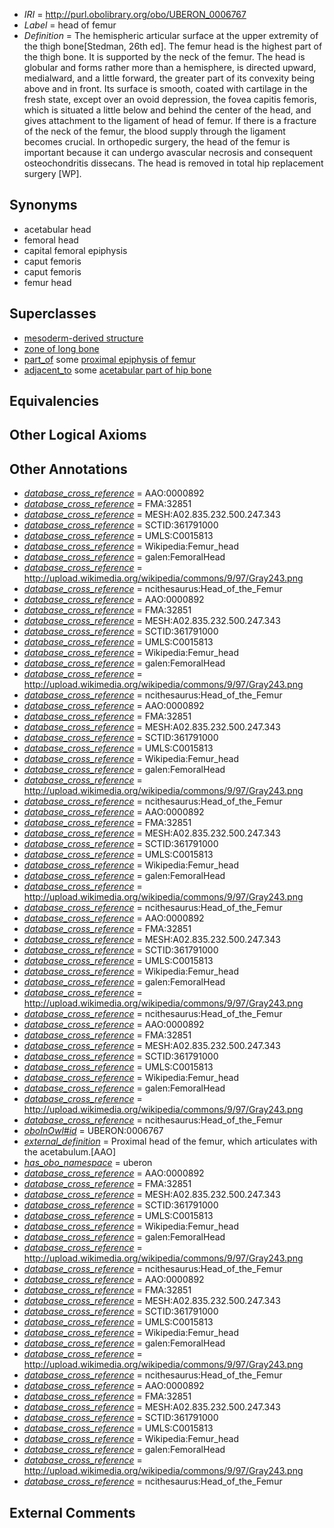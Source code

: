  * *IRI* = http://purl.obolibrary.org/obo/UBERON_0006767
 * *Label* = head of femur
 * *Definition* = The hemispheric articular surface at the upper extremity of the thigh bone[Stedman, 26th ed]. The femur head is the highest part of the thigh bone. It is supported by the neck of the femur. The head is globular and forms rather more than a hemisphere, is directed upward, medialward, and a little forward, the greater part of its convexity being above and in front. Its surface is smooth, coated with cartilage in the fresh state, except over an ovoid depression, the fovea capitis femoris, which is situated a little below and behind the center of the head, and gives attachment to the ligament of head of femur. If there is a fracture of the neck of the femur, the blood supply through the ligament becomes crucial. In orthopedic surgery, the head of the femur is important because it can undergo avascular necrosis and consequent osteochondritis dissecans. The head is removed in total hip replacement surgery [WP].

## Synonyms

 * acetabular head
 * femoral head
 * capital femoral epiphysis
 * caput femoris
 * caput femoris
 * femur head

## Superclasses

 * [mesoderm-derived structure](../../UBERON/20/UBERON_0004120.md)
 * [zone of long bone](../../UBERON/55/UBERON_0005055.md)
 * [part_of](../../BFO/50/BFO_0000050.md) some [proximal epiphysis of femur](../../UBERON/12/UBERON_0004412.md)
 * [adjacent_to](../../RO/20/RO_0002220.md) some [acetabular part of hip bone](../../UBERON/69/UBERON_0001269.md)

## Equivalencies


## Other Logical Axioms


## Other Annotations

 * *[database_cross_reference](../../ef/oboInOwl#hasDbXref.md)* = AAO:0000892
 * *[database_cross_reference](../../ef/oboInOwl#hasDbXref.md)* = FMA:32851
 * *[database_cross_reference](../../ef/oboInOwl#hasDbXref.md)* = MESH:A02.835.232.500.247.343
 * *[database_cross_reference](../../ef/oboInOwl#hasDbXref.md)* = SCTID:361791000
 * *[database_cross_reference](../../ef/oboInOwl#hasDbXref.md)* = UMLS:C0015813
 * *[database_cross_reference](../../ef/oboInOwl#hasDbXref.md)* = Wikipedia:Femur_head
 * *[database_cross_reference](../../ef/oboInOwl#hasDbXref.md)* = galen:FemoralHead
 * *[database_cross_reference](../../ef/oboInOwl#hasDbXref.md)* = http://upload.wikimedia.org/wikipedia/commons/9/97/Gray243.png
 * *[database_cross_reference](../../ef/oboInOwl#hasDbXref.md)* = ncithesaurus:Head_of_the_Femur
 * *[database_cross_reference](../../ef/oboInOwl#hasDbXref.md)* = AAO:0000892
 * *[database_cross_reference](../../ef/oboInOwl#hasDbXref.md)* = FMA:32851
 * *[database_cross_reference](../../ef/oboInOwl#hasDbXref.md)* = MESH:A02.835.232.500.247.343
 * *[database_cross_reference](../../ef/oboInOwl#hasDbXref.md)* = SCTID:361791000
 * *[database_cross_reference](../../ef/oboInOwl#hasDbXref.md)* = UMLS:C0015813
 * *[database_cross_reference](../../ef/oboInOwl#hasDbXref.md)* = Wikipedia:Femur_head
 * *[database_cross_reference](../../ef/oboInOwl#hasDbXref.md)* = galen:FemoralHead
 * *[database_cross_reference](../../ef/oboInOwl#hasDbXref.md)* = http://upload.wikimedia.org/wikipedia/commons/9/97/Gray243.png
 * *[database_cross_reference](../../ef/oboInOwl#hasDbXref.md)* = ncithesaurus:Head_of_the_Femur
 * *[database_cross_reference](../../ef/oboInOwl#hasDbXref.md)* = AAO:0000892
 * *[database_cross_reference](../../ef/oboInOwl#hasDbXref.md)* = FMA:32851
 * *[database_cross_reference](../../ef/oboInOwl#hasDbXref.md)* = MESH:A02.835.232.500.247.343
 * *[database_cross_reference](../../ef/oboInOwl#hasDbXref.md)* = SCTID:361791000
 * *[database_cross_reference](../../ef/oboInOwl#hasDbXref.md)* = UMLS:C0015813
 * *[database_cross_reference](../../ef/oboInOwl#hasDbXref.md)* = Wikipedia:Femur_head
 * *[database_cross_reference](../../ef/oboInOwl#hasDbXref.md)* = galen:FemoralHead
 * *[database_cross_reference](../../ef/oboInOwl#hasDbXref.md)* = http://upload.wikimedia.org/wikipedia/commons/9/97/Gray243.png
 * *[database_cross_reference](../../ef/oboInOwl#hasDbXref.md)* = ncithesaurus:Head_of_the_Femur
 * *[database_cross_reference](../../ef/oboInOwl#hasDbXref.md)* = AAO:0000892
 * *[database_cross_reference](../../ef/oboInOwl#hasDbXref.md)* = FMA:32851
 * *[database_cross_reference](../../ef/oboInOwl#hasDbXref.md)* = MESH:A02.835.232.500.247.343
 * *[database_cross_reference](../../ef/oboInOwl#hasDbXref.md)* = SCTID:361791000
 * *[database_cross_reference](../../ef/oboInOwl#hasDbXref.md)* = UMLS:C0015813
 * *[database_cross_reference](../../ef/oboInOwl#hasDbXref.md)* = Wikipedia:Femur_head
 * *[database_cross_reference](../../ef/oboInOwl#hasDbXref.md)* = galen:FemoralHead
 * *[database_cross_reference](../../ef/oboInOwl#hasDbXref.md)* = http://upload.wikimedia.org/wikipedia/commons/9/97/Gray243.png
 * *[database_cross_reference](../../ef/oboInOwl#hasDbXref.md)* = ncithesaurus:Head_of_the_Femur
 * *[database_cross_reference](../../ef/oboInOwl#hasDbXref.md)* = AAO:0000892
 * *[database_cross_reference](../../ef/oboInOwl#hasDbXref.md)* = FMA:32851
 * *[database_cross_reference](../../ef/oboInOwl#hasDbXref.md)* = MESH:A02.835.232.500.247.343
 * *[database_cross_reference](../../ef/oboInOwl#hasDbXref.md)* = SCTID:361791000
 * *[database_cross_reference](../../ef/oboInOwl#hasDbXref.md)* = UMLS:C0015813
 * *[database_cross_reference](../../ef/oboInOwl#hasDbXref.md)* = Wikipedia:Femur_head
 * *[database_cross_reference](../../ef/oboInOwl#hasDbXref.md)* = galen:FemoralHead
 * *[database_cross_reference](../../ef/oboInOwl#hasDbXref.md)* = http://upload.wikimedia.org/wikipedia/commons/9/97/Gray243.png
 * *[database_cross_reference](../../ef/oboInOwl#hasDbXref.md)* = ncithesaurus:Head_of_the_Femur
 * *[database_cross_reference](../../ef/oboInOwl#hasDbXref.md)* = AAO:0000892
 * *[database_cross_reference](../../ef/oboInOwl#hasDbXref.md)* = FMA:32851
 * *[database_cross_reference](../../ef/oboInOwl#hasDbXref.md)* = MESH:A02.835.232.500.247.343
 * *[database_cross_reference](../../ef/oboInOwl#hasDbXref.md)* = SCTID:361791000
 * *[database_cross_reference](../../ef/oboInOwl#hasDbXref.md)* = UMLS:C0015813
 * *[database_cross_reference](../../ef/oboInOwl#hasDbXref.md)* = Wikipedia:Femur_head
 * *[database_cross_reference](../../ef/oboInOwl#hasDbXref.md)* = galen:FemoralHead
 * *[database_cross_reference](../../ef/oboInOwl#hasDbXref.md)* = http://upload.wikimedia.org/wikipedia/commons/9/97/Gray243.png
 * *[database_cross_reference](../../ef/oboInOwl#hasDbXref.md)* = ncithesaurus:Head_of_the_Femur
 * *[oboInOwl#id](../../id/oboInOwl#id.md)* = UBERON:0006767
 * *[external_definition](../../UBPROP/01/UBPROP_0000001.md)* = Proximal head of the femur, which articulates with the acetabulum.[AAO]
 * *[has_obo_namespace](../../ce/oboInOwl#hasOBONamespace.md)* = uberon
 * *[database_cross_reference](../../ef/oboInOwl#hasDbXref.md)* = AAO:0000892
 * *[database_cross_reference](../../ef/oboInOwl#hasDbXref.md)* = FMA:32851
 * *[database_cross_reference](../../ef/oboInOwl#hasDbXref.md)* = MESH:A02.835.232.500.247.343
 * *[database_cross_reference](../../ef/oboInOwl#hasDbXref.md)* = SCTID:361791000
 * *[database_cross_reference](../../ef/oboInOwl#hasDbXref.md)* = UMLS:C0015813
 * *[database_cross_reference](../../ef/oboInOwl#hasDbXref.md)* = Wikipedia:Femur_head
 * *[database_cross_reference](../../ef/oboInOwl#hasDbXref.md)* = galen:FemoralHead
 * *[database_cross_reference](../../ef/oboInOwl#hasDbXref.md)* = http://upload.wikimedia.org/wikipedia/commons/9/97/Gray243.png
 * *[database_cross_reference](../../ef/oboInOwl#hasDbXref.md)* = ncithesaurus:Head_of_the_Femur
 * *[database_cross_reference](../../ef/oboInOwl#hasDbXref.md)* = AAO:0000892
 * *[database_cross_reference](../../ef/oboInOwl#hasDbXref.md)* = FMA:32851
 * *[database_cross_reference](../../ef/oboInOwl#hasDbXref.md)* = MESH:A02.835.232.500.247.343
 * *[database_cross_reference](../../ef/oboInOwl#hasDbXref.md)* = SCTID:361791000
 * *[database_cross_reference](../../ef/oboInOwl#hasDbXref.md)* = UMLS:C0015813
 * *[database_cross_reference](../../ef/oboInOwl#hasDbXref.md)* = Wikipedia:Femur_head
 * *[database_cross_reference](../../ef/oboInOwl#hasDbXref.md)* = galen:FemoralHead
 * *[database_cross_reference](../../ef/oboInOwl#hasDbXref.md)* = http://upload.wikimedia.org/wikipedia/commons/9/97/Gray243.png
 * *[database_cross_reference](../../ef/oboInOwl#hasDbXref.md)* = ncithesaurus:Head_of_the_Femur
 * *[database_cross_reference](../../ef/oboInOwl#hasDbXref.md)* = AAO:0000892
 * *[database_cross_reference](../../ef/oboInOwl#hasDbXref.md)* = FMA:32851
 * *[database_cross_reference](../../ef/oboInOwl#hasDbXref.md)* = MESH:A02.835.232.500.247.343
 * *[database_cross_reference](../../ef/oboInOwl#hasDbXref.md)* = SCTID:361791000
 * *[database_cross_reference](../../ef/oboInOwl#hasDbXref.md)* = UMLS:C0015813
 * *[database_cross_reference](../../ef/oboInOwl#hasDbXref.md)* = Wikipedia:Femur_head
 * *[database_cross_reference](../../ef/oboInOwl#hasDbXref.md)* = galen:FemoralHead
 * *[database_cross_reference](../../ef/oboInOwl#hasDbXref.md)* = http://upload.wikimedia.org/wikipedia/commons/9/97/Gray243.png
 * *[database_cross_reference](../../ef/oboInOwl#hasDbXref.md)* = ncithesaurus:Head_of_the_Femur

## External Comments

